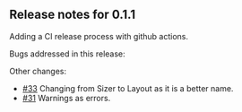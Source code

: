 ## Release notes for 0.1.1

Adding a CI release process with github actions.

Bugs addressed in this release:

Other changes:

* [#33](../../issues/33) Changing from Sizer to Layout as it is a better name.
* [#31](../../issues/31) Warnings as errors.

